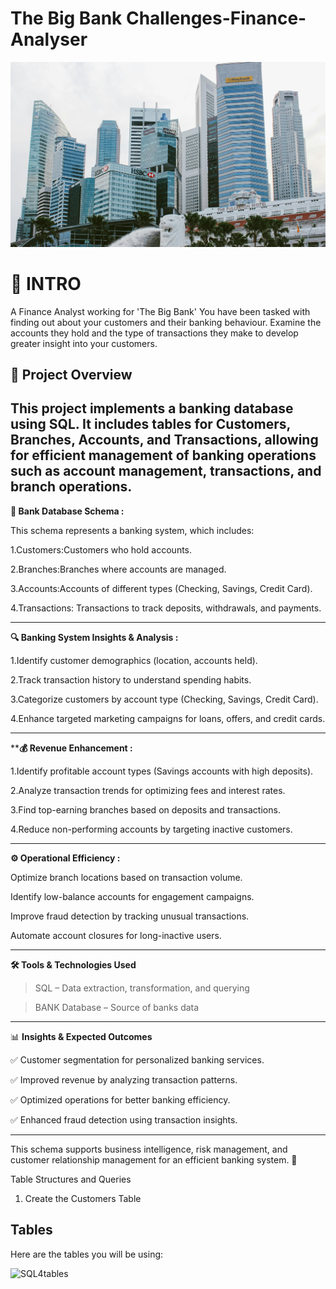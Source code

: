 

# The Big Bank Challenges-Finance-Analyser

![sql4](pexels-bala-5406959.jpg)


# 📌 INTRO

A Finance Analyst working for 'The Big Bank' You have been tasked with finding out about your customers and their banking behaviour. Examine the accounts they hold and the type of transactions they make to develop greater insight into your customers.

## 📌 Project Overview

This project implements a banking database using SQL. It includes tables for Customers, Branches, Accounts, and Transactions, allowing for efficient management of banking operations such as account management, transactions, and branch operations.
---


**🏦 Bank Database Schema :**

This schema represents a banking system, which includes:

1.Customers:Customers who hold accounts.

2.Branches:Branches where accounts are managed.

3.Accounts:Accounts of different types (Checking, Savings, Credit Card).

4.Transactions: Transactions to track deposits, withdrawals, and payments.

---

**🔍 Banking System Insights & Analysis :**


1.Identify customer demographics (location, accounts held).

2.Track transaction history to understand spending habits.

3.Categorize customers by account type (Checking, Savings, Credit Card).

4.Enhance targeted marketing campaigns for loans, offers, and credit cards.

---

****💰 Revenue Enhancement :**

1.Identify profitable account types (Savings accounts with high deposits).

2.Analyze transaction trends for optimizing fees and interest rates.

3.Find top-earning branches based on deposits and transactions.

4.Reduce non-performing accounts by targeting inactive customers.

---

**⚙️ Operational Efficiency :**

Optimize branch locations based on transaction volume.

Identify low-balance accounts for engagement campaigns.

Improve fraud detection by tracking unusual transactions.

Automate account closures for long-inactive users.

---


**🛠️ Tools & Technologies Used**
>SQL – Data extraction, transformation, and querying

>BANK Database – Source of banks data

---


📊 **Insights & Expected Outcomes**

✅ Customer segmentation for personalized banking services.

✅ Improved revenue by analyzing transaction patterns.

✅ Optimized operations for better banking efficiency.

✅ Enhanced fraud detection using transaction insights.

---


This schema supports business intelligence, risk management, and customer relationship management for an efficient banking system. 🚀

Table Structures and Queries

1. Create the Customers Table

## Tables
Here are the tables you will be using:

![SQL4tables](https://user-images.githubusercontent.com/122549893/236733689-6754ba0e-688f-4ccc-8ee8-0c6da5ffafe5.png)
